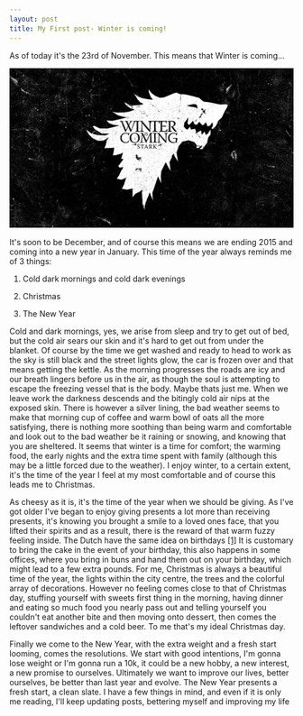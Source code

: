 ```yaml
---
layout: post
title: My First post- Winter is coming!
---
```

As of today it's the 23rd of November. This means that Winter is coming... 

![alt text](/img/post1/stark.jpg "ILLUMINATI")

It's soon to be December, and of course this means we are ending 2015 and coming into a new year in January. This time of the year always reminds me of 3 things:

1. Cold dark mornings and cold dark evenings
 
2. Christmas

3. The New Year

Cold and dark mornings, yes, we arise from sleep and try to get out of bed, but the cold air sears our skin and it's hard to get out from under the blanket. Of course by the time we get washed and ready to head to work as the sky is still black and the street lights glow, the car is frozen over and that means getting the kettle. As the morning progresses the roads are icy and our breath lingers before us in the air, as though the soul is attempting to escape the freezing vessel that is the body. Maybe thats just me. When we leave work the darkness  descends and the bitingly cold air nips at the exposed skin. There is however a silver lining, the bad weather seems to make that morning cup of coffee and warm bowl of oats all the more satisfying, there is nothing more soothing than being warm and comfortable and look out to the bad weather be it raining or snowing, and knowing that you are sheltered. It seems that winter is a time for comfort; the warming food, the early nights and the extra time spent with family (although this may be a little forced due to the weather). I enjoy winter, to a certain extent, it's the time of the year I feel at my most comfortable and of course this leads me to Christmas.

As cheesy as it is, it's the time of the year when we should be giving. As I've got older I've began to enjoy giving presents a lot more than receiving presents, it's knowing you brought a smile to a loved  ones face, that you lifted their spirits and as a result, there is the reward of that warm fuzzy feeling inside. The Dutch have the same idea on birthdays   [[1]](http://netherlandsbynumbers.com/2013/03/17/essential-things-2-five-rules-for-dealing-with-dutch-birthdays/) It is customary to bring the cake in the event of your birthday, this also happens in some offices, where you bring in buns and hand them out on your birthday, which might lead to a few extra pounds. For me, Christmas is always a beautiful time of the year, the lights within the city centre, the trees and the colorful array of decorations. However no feeling comes close to that of Christmas day, stuffing yourself with sweets first thing in the morning, having dinner and eating so much food you nearly pass out and telling yourself you couldn't eat another bite and then moving onto dessert, then comes the leftover sandwiches and a cold beer. To me that's my ideal Christmas day.

Finally we come to the New Year, with the extra weight and a fresh start looming, comes the resolutions. We start with good intentions, I'm gonna lose weight or I'm gonna run a 10k, it could be a new hobby, a new interest, a new promise to ourselves. Ultimately we want to improve our lives, better ourselves, be better than last year and evolve. The New Year presents a fresh start, a clean slate. I have a few things in mind, and even if it is only me reading, I'll keep updating posts, bettering myself and improving my life 
